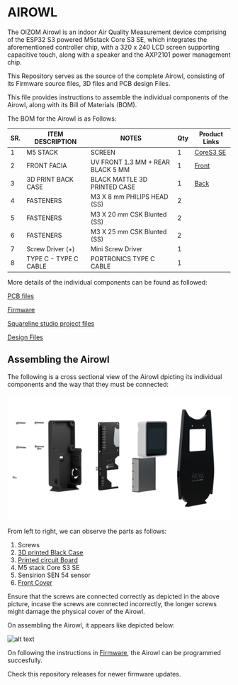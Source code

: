 # AIROWL
The OIZOM Airowl is an indoor Air Quality Measurement device comprising of the ESP32 S3 powered M5stack Core S3 SE, which integrates the aforementioned controller chip, with a 320 x 240 LCD screen supporting capacitive touch, along with a speaker and the AXP2101 power management chip.

This Repository serves as the source of the complete Airowl, consisting of its Firmware source files, 3D files and PCB design Files.

This file provides instructions to assemble the individual components of the Airowl, along with its Bill of Materials (BOM).

The BOM for the Airowl is as Follows:

| SR. | ITEM DESCRIPTION       | NOTES                                  | Qty | Product Links                                                 |
|-----|------------------------|----------------------------------------|-----|---------------------------------------------------------------|
| 1   | M5 STACK              | SCREEN                                 | 1   | [CoreS3 SE](https://shop.m5stack.com/products/m5stack-cores3-se-iot-controller-w-o-battery-bottom) |
| 2   | FRONT FACIA      | UV FRONT 1.3 MM + REAR BLACK 5 MM      | 1   | [Front](/Designfiles/)                                             |
| 3   | 3D PRINT BACK CASE    | BLACK MATTLE 3D PRINTED CASE           | 1   | [Back](/Designfiles)                                          |
| 4   | FASTENERS             | M3 X 8 mm PHILIPS HEAD (SS)            | 2   |                                                               |
| 5   | FASTENERS             | M3 X 20 mm CSK Blunted (SS)            | 2   |                                                               |
| 6   | FASTENERS             | M3 X 25 mm CSK Blunted (SS)            | 2   |                                                               |
| 7   | Screw Driver (+)      | Mini Screw Driver                      | 1   |                                                               |
| 8   | TYPE C - TYPE C CABLE | PORTRONICS TYPE C CABLE                | 1   |                                                               |

More details of the individual components can be found as followed:

[PCB files](/Mountingboard/)


[Firmware](/Firmware)

[Squareline studio project files](/squareline/) 

[Design Files](/Designfiles/)

## Assembling the Airowl

The following is a cross sectional view of the Airowl dpicting its individual components and the way that they must be connected:

![Design Files](Images/14.png)

From left to right, we can observe the parts as follows:

1. Screws
2. [3D printed Black Case](Images/16.png)
3. [Printed circuit Board](Images/19.png)
4. M5 stack Core S3 SE
5. Sensirion SEN 54 sensor
6. [Front Cover](Images/15.png)

Ensure that the screws are connected correctly as depicted in the above picture, incase the screws are connected incorrectly, the longer screws might damage the physical cover of the Airowl.


On assembling the Airowl, it appears like depicted below:

![alt text](Images/12.png)


On following the instructions in [Firmware](/Firmware/), the Airowl can be programmed succesfully.

Check this repository releases for newer firmware updates.







